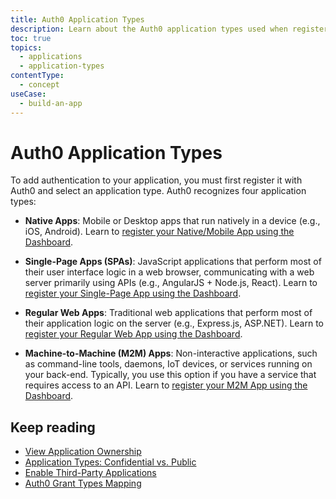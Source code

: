 ```yaml
---
title: Auth0 Application Types
description: Learn about the Auth0 application types used when registering an application with Auth0
toc: true
topics:
  - applications
  - application-types
contentType: 
  - concept
useCase:
  - build-an-app
---
```

# Auth0 Application Types

To add authentication to your application, you must first register it with Auth0 and select an application type. Auth0 recognizes four application types:

- **Native Apps**: Mobile or Desktop apps that run natively in a device (e.g., iOS, Android). Learn to [register your Native/Mobile App using the Dashboard](/dashboard/guides/applications/register-app-native).

- **Single-Page Apps (SPAs)**: JavaScript applications that perform most of their user interface logic in a web browser, communicating with a web server primarily using APIs (e.g., AngularJS + Node.js, React). Learn to [register your Single-Page App using the Dashboard](/dashboard/guides/applications/register-app-spa).

- **Regular Web Apps**: Traditional web applications that perform most of their application logic on the server (e.g., Express.js, ASP.NET). Learn to [register your Regular Web App using the Dashboard](/dashboard/guides/applications/register-app-regular-web).

- **Machine-to-Machine (M2M) Apps**: Non-interactive applications, such as command-line tools, daemons, IoT devices, or services running on your back-end. Typically, you use this option if you have a service that requires access to an API. Learn to [register your M2M App using the Dashboard](/dashboard/guides/applications/register-app-m2m).

## Keep reading

* [View Application Ownership](/api/management/guides/applications/view-ownership)
* [Application Types: Confidential vs. Public](/applications/concepts/app-types-confidential-public)
* [Enable Third-Party Applications](/applications/guides/enable-third-party-apps)
* [Auth0 Grant Types Mapping](/applications/reference/grant-types-auth0-mapping)

